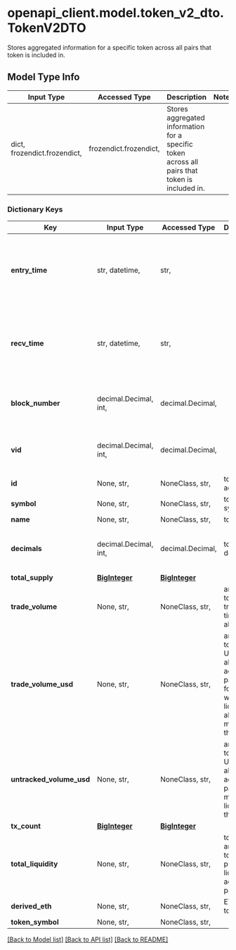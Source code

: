 # openapi_client.model.token_v2_dto.TokenV2DTO

Stores aggregated information for a specific token across all pairs that token is included in.

## Model Type Info
Input Type | Accessed Type | Description | Notes
------------ | ------------- | ------------- | -------------
dict, frozendict.frozendict,  | frozendict.frozendict,  | Stores aggregated information for a specific token across all pairs that token is included in. | 

### Dictionary Keys
Key | Input Type | Accessed Type | Description | Notes
------------ | ------------- | ------------- | ------------- | -------------
**entry_time** | str, datetime,  | str,  |  | [optional] value must conform to RFC-3339 date-time
**recv_time** | str, datetime,  | str,  |  | [optional] value must conform to RFC-3339 date-time
**block_number** | decimal.Decimal, int,  | decimal.Decimal,  |  | [optional] value must be a 64 bit integer
**vid** | decimal.Decimal, int,  | decimal.Decimal,  |  | [optional] value must be a 64 bit integer
**id** | None, str,  | NoneClass, str,  | token address | [optional] 
**symbol** | None, str,  | NoneClass, str,  | token symbol | [optional] 
**name** | None, str,  | NoneClass, str,  | token name | [optional] 
**decimals** | decimal.Decimal, int,  | decimal.Decimal,  | token decimals | [optional] value must be a 32 bit integer
**total_supply** | [**BigInteger**](BigInteger.md) | [**BigInteger**](BigInteger.md) |  | [optional] 
**trade_volume** | None, str,  | NoneClass, str,  | amount of token traded all time across all pairs | [optional] 
**trade_volume_usd** | None, str,  | NoneClass, str,  | amount of token in USD traded all time across pairs (only for tokens with liquidity above minimum threshold) | [optional] 
**untracked_volume_usd** | None, str,  | NoneClass, str,  | amount of token in USD traded all time across pairs (no minimum liquidity threshold) | [optional] 
**tx_count** | [**BigInteger**](BigInteger.md) | [**BigInteger**](BigInteger.md) |  | [optional] 
**total_liquidity** | None, str,  | NoneClass, str,  | total amount of token provided as liquidity across all pairs | [optional] 
**derived_eth** | None, str,  | NoneClass, str,  | ETH per token | [optional] 
**token_symbol** | None, str,  | NoneClass, str,  |  | [optional] 

[[Back to Model list]](../../README.md#documentation-for-models) [[Back to API list]](../../README.md#documentation-for-api-endpoints) [[Back to README]](../../README.md)

